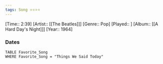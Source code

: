 ```yaml
---
tags: Song ⭐⭐⭐⭐ 
---
```

[Time:: 2:39]
[Artist:: [[The Beatles]]]
[Genre:: Pop]
[Played:: ]
[Album:: [[A Hard Day's Night]]]
[Year:: 1964]
### Dates
````dataview
TABLE Favorite_Song
WHERE Favorite_Song = "Things We Said Today"
````
